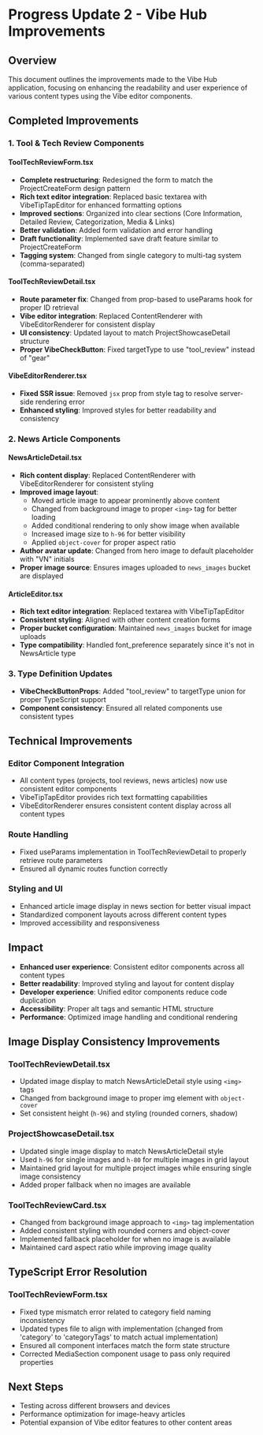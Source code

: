 # Progress Update 2 - Vibe Hub Improvements

## Overview
This document outlines the improvements made to the Vibe Hub application, focusing on enhancing the readability and user experience of various content types using the Vibe editor components.

## Completed Improvements

### 1. Tool & Tech Review Components

#### ToolTechReviewForm.tsx
- **Complete restructuring**: Redesigned the form to match the ProjectCreateForm design pattern
- **Rich text editor integration**: Replaced basic textarea with VibeTipTapEditor for enhanced formatting options
- **Improved sections**: Organized into clear sections (Core Information, Detailed Review, Categorization, Media & Links)
- **Better validation**: Added form validation and error handling
- **Draft functionality**: Implemented save draft feature similar to ProjectCreateForm
- **Tagging system**: Changed from single category to multi-tag system (comma-separated)

#### ToolTechReviewDetail.tsx
- **Route parameter fix**: Changed from prop-based to useParams hook for proper ID retrieval
- **Vibe editor integration**: Replaced ContentRenderer with VibeEditorRenderer for consistent display
- **UI consistency**: Updated layout to match ProjectShowcaseDetail structure
- **Proper VibeCheckButton**: Fixed targetType to use "tool_review" instead of "gear"

#### VibeEditorRenderer.tsx
- **Fixed SSR issue**: Removed `jsx` prop from style tag to resolve server-side rendering error
- **Enhanced styling**: Improved styles for better readability and consistency

### 2. News Article Components

#### NewsArticleDetail.tsx
- **Rich content display**: Replaced ContentRenderer with VibeEditorRenderer for consistent styling
- **Improved image layout**: 
  - Moved article image to appear prominently above content
  - Changed from background image to proper `<img>` tag for better loading
  - Added conditional rendering to only show image when available
  - Increased image size to `h-96` for better visibility
  - Applied `object-cover` for proper aspect ratio
- **Author avatar update**: Changed from hero image to default placeholder with "VN" initials
- **Proper image source**: Ensures images uploaded to `news_images` bucket are displayed

#### ArticleEditor.tsx
- **Rich text editor integration**: Replaced textarea with VibeTipTapEditor
- **Consistent styling**: Aligned with other content creation forms
- **Proper bucket configuration**: Maintained `news_images` bucket for image uploads
- **Type compatibility**: Handled font_preference separately since it's not in NewsArticle type

### 3. Type Definition Updates

- **VibeCheckButtonProps**: Added "tool_review" to targetType union for proper TypeScript support
- **Component consistency**: Ensured all related components use consistent types

## Technical Improvements

### Editor Component Integration
- All content types (projects, tool reviews, news articles) now use consistent editor components
- VibeTipTapEditor provides rich text formatting capabilities
- VibeEditorRenderer ensures consistent content display across all content types

### Route Handling
- Fixed useParams implementation in ToolTechReviewDetail to properly retrieve route parameters
- Ensured all dynamic routes function correctly

### Styling and UI
- Enhanced article image display in news section for better visual impact
- Standardized component layouts across different content types
- Improved accessibility and responsiveness

## Impact
- **Enhanced user experience**: Consistent editor components across all content types
- **Better readability**: Improved styling and layout for content display
- **Developer experience**: Unified editor components reduce code duplication
- **Accessibility**: Proper alt tags and semantic HTML structure
- **Performance**: Optimized image handling and conditional rendering

## Image Display Consistency Improvements

### ToolTechReviewDetail.tsx
- Updated image display to match NewsArticleDetail style using `<img>` tags
- Changed from background image to proper img element with `object-cover`
- Set consistent height (`h-96`) and styling (rounded corners, shadow)

### ProjectShowcaseDetail.tsx
- Updated single image display to match NewsArticleDetail style
- Used `h-96` for single images and `h-80` for multiple images in grid layout
- Maintained grid layout for multiple project images while ensuring single image consistency
- Added proper fallback when no images are available

### ToolTechReviewCard.tsx
- Changed from background image approach to `<img>` tag implementation
- Added consistent styling with rounded corners and object-cover
- Implemented fallback placeholder for when no image is available
- Maintained card aspect ratio while improving image quality

## TypeScript Error Resolution

### ToolTechReviewForm.tsx
- Fixed type mismatch error related to category field naming inconsistency
- Updated types file to align with implementation (changed from 'category' to 'categoryTags' to match actual implementation)
- Ensured all component interfaces match the form state structure
- Corrected MediaSection component usage to pass only required properties

## Next Steps
- Testing across different browsers and devices
- Performance optimization for image-heavy articles
- Potential expansion of Vibe editor features to other content areas